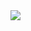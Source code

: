 <img src="https://capsule-render.vercel.app/api?type=waving&color=auto&height=200&section=header&text=JaeSeong Hong&fontSize=90" />
